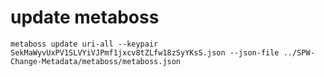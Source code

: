# update metaboss

```metaboss update uri-all --keypair SekMaWyvUxPV1SLVYiVJPmf1jxcv8tZLfw18zSyYKsS.json --json-file ../SPW-Change-Metadata/metaboss/metaboss.json```